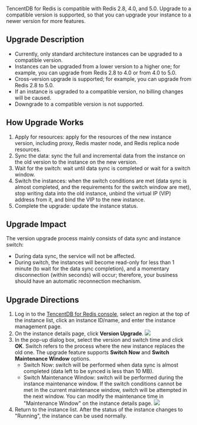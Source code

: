 
TencentDB for Redis is compatible with Redis 2.8, 4.0, and 5.0. Upgrade to a compatible version is supported, so that you can upgrade your instance to a newer version for more features.

## Upgrade Description
- Currently, only standard architecture instances can be upgraded to a compatible version.
- Instances can be upgraded from a lower version to a higher one; for example, you can upgrade from Redis 2.8 to 4.0 or from 4.0 to 5.0.
- Cross-version upgrade is supported; for example, you can upgrade from Redis 2.8 to 5.0.
- If an instance is upgraded to a compatible version, no billing changes will be caused.
- Downgrade to a compatible version is not supported.

## How Upgrade Works
1. Apply for resources: apply for the resources of the new instance version, including proxy, Redis master node, and Redis replica node resources.
2. Sync the data: sync the full and incremental data from the instance on the old version to the instance on the new version.
3. Wait for the switch: wait until data sync is completed or wait for a switch window.
4. Switch the instances: when the switch conditions are met (data sync is almost completed, and the requirements for the switch window are met), stop writing data into the old instance, unbind the virtual IP (VIP) address from it, and bind the VIP to the new instance.
5. Complete the upgrade: update the instance status.

## Upgrade Impact
The version upgrade process mainly consists of data sync and instance switch:
- During data sync, the service will not be affected.
- During switch, the instances will become read-only for less than 1 minute (to wait for the data sync completion), and a momentary disconnection (within seconds) will occur; therefore, your business should have an automatic reconnection mechanism.

## Upgrade Directions
1. Log in to the [TencentDB for Redis console](https://console.cloud.tencent.com/redis), select an region at the top of the instance list, click an instance ID/name, and enter the instance management page.
2. On the instance details page, click **Version Upgrade**.
![](https://main.qcloudimg.com/raw/ebc4ecc50af95d99be2fa23f45d11278.png)
3. In the pop-up dialog box, select the version and switch time and click **OK**.
Switch refers to the process where the new instance replaces the old one. The upgrade feature supports **Switch Now** and **Switch Maintenance Window** options.
    - Switch Now: switch will be performed when data sync is almost completed (data left to be synced is less than 10 MB).
    - Switch Maintenance Window: switch will be performed during the instance maintenance window. If the switch conditions cannot be met in the current maintenance window, switch will be attempted in the next window. You can modify the maintenance time in "Maintenance Window" on the instance details page.
![](https://main.qcloudimg.com/raw/f584ccc7b3004feb662e72e8ddcf819a.png)
4. Return to the instance list. After the status of the instance changes to "Running", the instance can be used normally.
